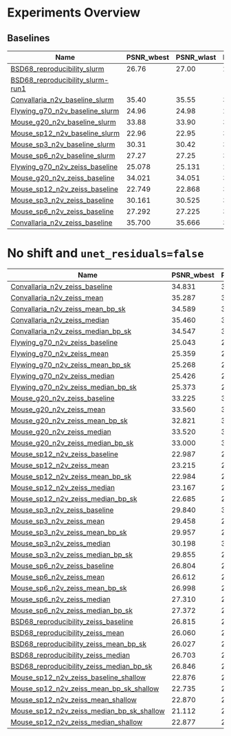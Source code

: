 # Experiments Overview

## Baselines

| Name | PSNR_wbest | PSNR_wlast | bestPSNR_wbest | bestPSNR_wlast | Replacement |
|------|------------|------------|----------------|----------------|-------------|
|[BSD68_reproducibility_slurm](./experiments/BSD68_reproducibility_slurm)| 26.76 | 27.00 | 26.86 | 27.00 | uniform_withCP |
|[BSD68_reproducibility_slurm-run1](./experiments/BSD68_reproducibility_slurm-run1)|  |  |  |  | uniform_withCP | uniform_withoutCP |
|[Convallaria_n2v_baseline_slurm](./experiments/Convallaria_n2v_baseline_slurm)| 35.40 | 35.55 | 35.43 | 35.57 | uniform_withoutCP |
|[Flywing_g70_n2v_baseline_slurm](./experiments/Flywing_g70_n2v_baseline_slurm)| 24.96 | 24.98 | 24.99 | 25.02 | uniform_withoutCP |
|[Mouse_g20_n2v_baseline_slurm](./experiments/Mouse_g20_n2v_baseline_slurm)| 33.88 | 33.90 | 33.90 | 33.90 | uniform_withoutCP |
|[Mouse_sp12_n2v_baseline_slurm](./experiments/Mouse_sp12_n2v_baseline_slurm)| 22.96 | 22.95 | 32.66 | 33.42 | uniform_withoutCP |
|[Mouse_sp3_n2v_baseline_slurm](./experiments/Mouse_sp3_n2v_baseline_slurm)| 30.31 | 30.42 | 34.65 | 34.75 | uniform_withoutCP |
|[Mouse_sp6_n2v_baseline_slurm](./experiments/Mouse_sp6_n2v_baseline_slurm)| 27.27 | 27.25 | 34.38 | 34.42 | uniform_withoutCP |
|[Flywing_g70_n2v_zeiss_baseline](experiments/Flywing_g70_n2v_zeiss_baseline)           | 25.078 |          25.131 |          25.105 |          25.160 ||
|[Mouse_g20_n2v_zeiss_baseline](experiments/Mouse_g20_n2v_zeiss_baseline)               | 34.021 |          34.051 |          34.030 |          34.060 ||
|[Mouse_sp12_n2v_zeiss_baseline](experiments/Mouse_sp12_n2v_zeiss_baseline)             | 22.749 |          22.868 |          32.741 |          32.812 ||
|[Mouse_sp3_n2v_zeiss_baseline](experiments/Mouse_sp3_n2v_zeiss_baseline)               | 30.161 |          30.525 |          34.859 |          34.924 ||
|[Mouse_sp6_n2v_zeiss_baseline](experiments/Mouse_sp6_n2v_zeiss_baseline)               | 27.292 |          27.225 |          34.067 |          34.040 ||
|[Convallaria_n2v_zeiss_baseline](experiments/Convallaria_n2v_zeiss_baseline)           | 35.700 |          35.666 |          35.738 |          35.688 ||

# No shift and `unet_residuals=false`
| Name | PSNR_wbest | PSNR_wlast | bestPSNR_wbest | bestPSNR_wlast | Replacement |
|------|------------|------------|----------------|----------------|-------------|
|[Convallaria_n2v_zeiss_baseline](experiments/Convallaria_n2v_zeiss_baseline)           | 34.831 |          34.813 |          34.851 |          34.852 ||
|[Convallaria_n2v_zeiss_mean](experiments/Convallaria_n2v_zeiss_mean)                   | 35.287 |          35.270 |          35.311 |          35.332 ||
|[Convallaria_n2v_zeiss_mean_bp_sk](experiments/Convallaria_n2v_zeiss_mean_bp_sk)       | 34.589 |          34.597 |          34.638 |          34.660 ||
|[Convallaria_n2v_zeiss_median](experiments/Convallaria_n2v_zeiss_median)               | 35.460 |          35.489 |          35.498 |          35.519 ||
|[Convallaria_n2v_zeiss_median_bp_sk](experiments/Convallaria_n2v_zeiss_median_bp_sk)   | 34.547 |          34.554 |          34.591 |          34.591 ||
|[Flywing_g70_n2v_zeiss_baseline](experiments/Flywing_g70_n2v_zeiss_baseline)           | 25.043 |          25.077 |          25.074 |          25.105 ||
|[Flywing_g70_n2v_zeiss_mean](experiments/Flywing_g70_n2v_zeiss_mean)                   | 25.359 |          25.359 |          25.413 |          25.413 ||
|[Flywing_g70_n2v_zeiss_mean_bp_sk](experiments/Flywing_g70_n2v_zeiss_mean_bp_sk)       | 25.268 |          25.283 |          25.318 |          25.332 ||
|[Flywing_g70_n2v_zeiss_median](experiments/Flywing_g70_n2v_zeiss_median)               | 25.426 |          25.458 |          25.474 |          25.515 ||
|[Flywing_g70_n2v_zeiss_median_bp_sk](experiments/Flywing_g70_n2v_zeiss_median_bp_sk)   | 25.373 |          25.390 |          25.415 |          25.430 ||
|[Mouse_g20_n2v_zeiss_baseline](experiments/Mouse_g20_n2v_zeiss_baseline)               | 33.225 |          33.295 |          33.261 |          33.316 ||
|[Mouse_g20_n2v_zeiss_mean](experiments/Mouse_g20_n2v_zeiss_mean)                       | 33.560 |          33.582 |          33.646 |          33.670 ||
|[Mouse_g20_n2v_zeiss_mean_bp_sk](experiments/Mouse_g20_n2v_zeiss_mean_bp_sk)           | 32.821 |          32.997 |          33.031 |          33.056 ||
|[Mouse_g20_n2v_zeiss_median](experiments/Mouse_g20_n2v_zeiss_median)                   | 33.520 |          33.613 |          33.588 |          33.659 ||
|[Mouse_g20_n2v_zeiss_median_bp_sk](experiments/Mouse_g20_n2v_zeiss_median_bp_sk)       | 33.000 |          33.033 |          33.039 |          33.070 ||
|[Mouse_sp12_n2v_zeiss_baseline](experiments/Mouse_sp12_n2v_zeiss_baseline)             | 22.987 |          22.925 |          33.449 |          33.471 ||
|[Mouse_sp12_n2v_zeiss_mean](experiments/Mouse_sp12_n2v_zeiss_mean)                     | 23.215 |          23.078 |          32.697 |          32.866 ||
|[Mouse_sp12_n2v_zeiss_mean_bp_sk](experiments/Mouse_sp12_n2v_zeiss_mean_bp_sk)         | 22.984 |          22.961 |          32.083 |          32.360 ||
|[Mouse_sp12_n2v_zeiss_median](experiments/Mouse_sp12_n2v_zeiss_median)                 | 23.167 |          22.852 |          32.750 |          33.073 ||
|[Mouse_sp12_n2v_zeiss_median_bp_sk](experiments/Mouse_sp12_n2v_zeiss_median_bp_sk)     | 22.685 |          22.658 |          31.722 |          32.066 ||
|[Mouse_sp3_n2v_zeiss_baseline](experiments/Mouse_sp3_n2v_zeiss_baseline)               | 29.840 |          30.171 |          34.371 |          34.470 ||
|[Mouse_sp3_n2v_zeiss_mean](experiments/Mouse_sp3_n2v_zeiss_mean)                       | 29.458 |          29.912 |          33.795 |          33.792 ||
|[Mouse_sp3_n2v_zeiss_mean_bp_sk](experiments/Mouse_sp3_n2v_zeiss_mean_bp_sk)           | 29.957 |          29.884 |          33.313 |          33.485 ||
|[Mouse_sp3_n2v_zeiss_median](experiments/Mouse_sp3_n2v_zeiss_median)                   | 30.198 |          30.221 |          34.691 |          34.742 ||
|[Mouse_sp3_n2v_zeiss_median_bp_sk](experiments/Mouse_sp3_n2v_zeiss_median_bp_sk)       | 29.855 |          29.752 |          33.493 |          33.504 ||
|[Mouse_sp6_n2v_zeiss_baseline](experiments/Mouse_sp6_n2v_zeiss_baseline)               | 26.804 |          27.104 |          33.663 |          34.079 ||
|[Mouse_sp6_n2v_zeiss_mean](experiments/Mouse_sp6_n2v_zeiss_mean)                       | 26.612 |          27.408 |          33.652 |          34.041 ||
|[Mouse_sp6_n2v_zeiss_mean_bp_sk](experiments/Mouse_sp6_n2v_zeiss_mean_bp_sk)           | 26.998 |          27.063 |          32.860 |          33.098 ||
|[Mouse_sp6_n2v_zeiss_median](experiments/Mouse_sp6_n2v_zeiss_median)                   | 27.310 |          27.066 |          33.379 |          33.882 ||
|[Mouse_sp6_n2v_zeiss_median_bp_sk](experiments/Mouse_sp6_n2v_zeiss_median_bp_sk)       | 27.372 |          26.943 |          33.178 |          33.211 ||
|[BSD68_reproducibility_zeiss_baseline](experiments/BSD68_reproducibility_zeiss_baseline)           | 26.815 |          26.900 |          26.857 |          26.904 ||
|[BSD68_reproducibility_zeiss_mean](experiments/BSD68_reproducibility_zeiss_mean)                   | 26.060 |          27.417 |          26.404 |          27.431 ||
|[BSD68_reproducibility_zeiss_mean_bp_sk](experiments/BSD68_reproducibility_zeiss_mean_bp_sk)       | 26.027 |          27.337 |          26.278 |          27.356 ||
|[BSD68_reproducibility_zeiss_median](experiments/BSD68_reproducibility_zeiss_median)               | 26.703 |          26.798 |          26.714 |          26.803 ||
|[BSD68_reproducibility_zeiss_median_bp_sk](experiments/BSD68_reproducibility_zeiss_median_bp_sk)   | 26.846 |          27.436 |          26.938 |          27.453 ||
|[Mouse_sp12_n2v_zeiss_baseline_shallow](experiments/Mouse_sp12_n2v_zeiss_baseline_shallow)         | 22.876 |          22.910 |          33.140 |          33.368 ||
|[Mouse_sp12_n2v_zeiss_mean_bp_sk_shallow](experiments/Mouse_sp12_n2v_zeiss_mean_bp_sk_shallow)     | 22.735 |          23.017 |          31.922 |          32.200 ||
|[Mouse_sp12_n2v_zeiss_mean_shallow](experiments/Mouse_sp12_n2v_zeiss_mean_shallow)                 | 22.870 |          23.109 |          32.481 |          32.822 ||
|[Mouse_sp12_n2v_zeiss_median_bp_sk_shallow](experiments/Mouse_sp12_n2v_zeiss_median_bp_sk_shallow) | 21.112 |          20.896 |          23.801 |          23.761 ||
|[Mouse_sp12_n2v_zeiss_median_shallow](experiments/Mouse_sp12_n2v_zeiss_median_shallow)             | 22.877 |          22.804 |          32.944 |          33.036 ||
